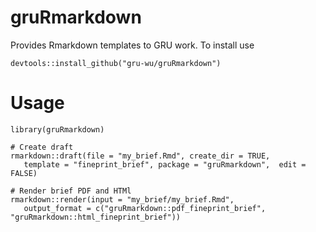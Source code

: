 # gruRmarkdown

Provides Rmarkdown templates to GRU work. To install use
```
devtools::install_github("gru-wu/gruRmarkdown")
```

# Usage 
```
library(gruRmarkdown)

# Create draft
rmarkdown::draft(file = "my_brief.Rmd", create_dir = TRUE,
   template = "fineprint_brief", package = "gruRmarkdown",  edit = FALSE)

# Render brief PDF and HTMl
rmarkdown::render(input = "my_brief/my_brief.Rmd",
   output_format = c("gruRmarkdown::pdf_fineprint_brief", "gruRmarkdown::html_fineprint_brief"))
```
